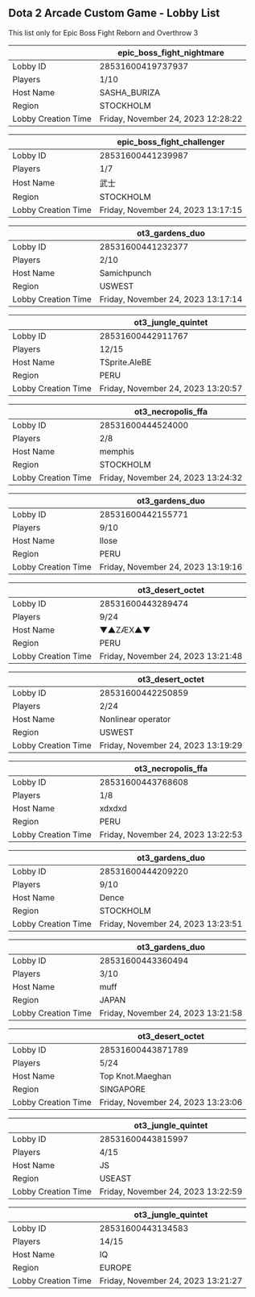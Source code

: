 ## Dota 2 Arcade Custom Game - Lobby List

This list only for Epic Boss Fight Reborn and Overthrow 3

|  | epic_boss_fight_nightmare |
| ------ | ------ |
| Lobby ID | 28531600419737937 |
| Players | 1/10 |
| Host Name | SASHA_BURIZA |
| Region | STOCKHOLM |
| Lobby Creation Time | Friday, November 24, 2023 12:28:22 |


|  | epic_boss_fight_challenger |
| ------ | ------ |
| Lobby ID | 28531600441239987 |
| Players | 1/7 |
| Host Name | 武士 |
| Region | STOCKHOLM |
| Lobby Creation Time | Friday, November 24, 2023 13:17:15 |


|  | ot3_gardens_duo |
| ------ | ------ |
| Lobby ID | 28531600441232377 |
| Players | 2/10 |
| Host Name | Samichpunch |
| Region | USWEST |
| Lobby Creation Time | Friday, November 24, 2023 13:17:14 |


|  | ot3_jungle_quintet |
| ------ | ------ |
| Lobby ID | 28531600442911767 |
| Players | 12/15 |
| Host Name | TSprite.AleBE |
| Region | PERU |
| Lobby Creation Time | Friday, November 24, 2023 13:20:57 |


|  | ot3_necropolis_ffa |
| ------ | ------ |
| Lobby ID | 28531600444524000 |
| Players | 2/8 |
| Host Name | memphis |
| Region | STOCKHOLM |
| Lobby Creation Time | Friday, November 24, 2023 13:24:32 |


|  | ot3_gardens_duo |
| ------ | ------ |
| Lobby ID | 28531600442155771 |
| Players | 9/10 |
| Host Name | Ilose |
| Region | PERU |
| Lobby Creation Time | Friday, November 24, 2023 13:19:16 |


|  | ot3_desert_octet |
| ------ | ------ |
| Lobby ID | 28531600443289474 |
| Players | 9/24 |
| Host Name | ▼▲ZÆX▲▼ |
| Region | PERU |
| Lobby Creation Time | Friday, November 24, 2023 13:21:48 |


|  | ot3_desert_octet |
| ------ | ------ |
| Lobby ID | 28531600442250859 |
| Players | 2/24 |
| Host Name | Nonlinear operator |
| Region | USWEST |
| Lobby Creation Time | Friday, November 24, 2023 13:19:29 |


|  | ot3_necropolis_ffa |
| ------ | ------ |
| Lobby ID | 28531600443768608 |
| Players | 1/8 |
| Host Name | xdxdxd |
| Region | PERU |
| Lobby Creation Time | Friday, November 24, 2023 13:22:53 |


|  | ot3_gardens_duo |
| ------ | ------ |
| Lobby ID | 28531600444209220 |
| Players | 9/10 |
| Host Name | Dence |
| Region | STOCKHOLM |
| Lobby Creation Time | Friday, November 24, 2023 13:23:51 |


|  | ot3_gardens_duo |
| ------ | ------ |
| Lobby ID | 28531600443360494 |
| Players | 3/10 |
| Host Name | muff |
| Region | JAPAN |
| Lobby Creation Time | Friday, November 24, 2023 13:21:58 |


|  | ot3_desert_octet |
| ------ | ------ |
| Lobby ID | 28531600443871789 |
| Players | 5/24 |
| Host Name | Top Knot.Maeghan |
| Region | SINGAPORE |
| Lobby Creation Time | Friday, November 24, 2023 13:23:06 |


|  | ot3_jungle_quintet |
| ------ | ------ |
| Lobby ID | 28531600443815997 |
| Players | 4/15 |
| Host Name | JS |
| Region | USEAST |
| Lobby Creation Time | Friday, November 24, 2023 13:22:59 |


|  | ot3_jungle_quintet |
| ------ | ------ |
| Lobby ID | 28531600443134583 |
| Players | 14/15 |
| Host Name | IQ |
| Region | EUROPE |
| Lobby Creation Time | Friday, November 24, 2023 13:21:27 |


